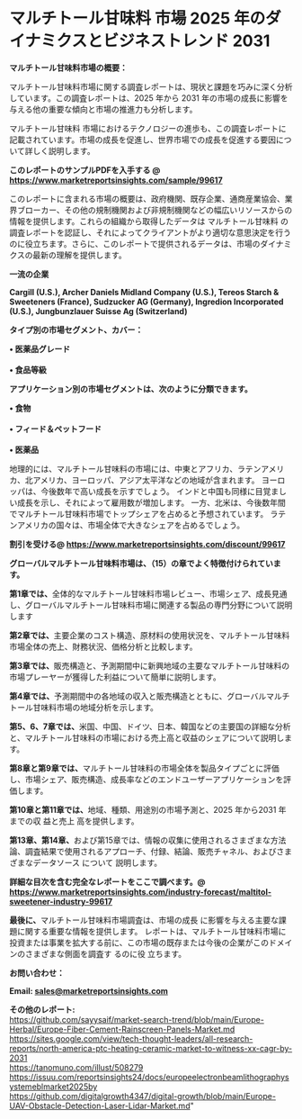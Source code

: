 # マルチトール甘味料 市場 2025 年のダイナミクスとビジネストレンド 2031

<strong><b>マルチトール甘味料市場の概要：</b></strong>

マルチトール甘味料市場に関する調査レポートは、現状と課題を巧みに深く分析しています。この調査レポートは、2025 年から 2031 年の市場の成長に影響を与える他の重要な傾向と市場の推進力も分析します。

マルチトール甘味料 市場におけるテクノロジーの進歩も、この調査レポートに記載されています。市場の成長を促進し、世界市場での成長を促進する要因について詳しく説明します。

<strong>このレポートのサンプルPDFを入手する @ <a href=https://www.marketreportsinsights.com/sample/99617>https://www.marketreportsinsights.com/sample/99617</a></strong>

このレポートに含まれる市場の概要は、政府機関、既存企業、通商産業協会、業界ブローカー、その他の規制機関および非規制機関などの幅広いリソースからの情報を提供します。これらの組織から取得したデータは マルチトール甘味料 の調査レポートを認証し、それによってクライアントがより適切な意思決定を行うのに役立ちます。さらに、このレポートで提供されるデータは、市場のダイナミクスの最新の理解を提供します。

<strong>一流の企業</strong>

<strong><b>Cargill (U.S.), Archer Daniels Midland Company (U.S.), Tereos Starch & Sweeteners (France), Sudzucker AG (Germany), Ingredion Incorporated (U.S.), Jungbunzlauer Suisse Ag (Switzerland)</b></strong>

<strong><b>タイプ別の市場セグメント、カバー：</b></strong>

<strong>• 医薬品グレード<br><br>• 食品等級</strong>

<strong><b>アプリケーション別の市場セグメントは、次のように分類できます。</b></strong>

<strong>• 食物<br><br>• フィード＆ペットフード<br><br>• 医薬品</strong>

 地理的には、マルチトール甘味料の市場には、中東とアフリカ、ラテンアメリカ、北アメリカ、ヨーロッパ、アジア太平洋などの地域が含まれます。 ヨーロッパは、今後数年で高い成長を示すでしょう。 インドと中国も同様に目覚ましい成長を示し、それによって雇用数が増加します。 一方、北米は、今後数年間でマルチトール甘味料市場でトップシェアを占めると予想されています。 ラテンアメリカの国々は、市場全体で大きなシェアを占めるでしょう。

<strong>割引を受ける@ <a href=https://www.marketreportsinsights.com/discount/99617>https://www.marketreportsinsights.com/discount/99617</a></strong>

<strong><b>グローバルマルチトール甘味料市場は、（15）の章でよく特徴付けられています。</b></strong>

<strong><b>第</b></strong><strong><b>1章では、</b></strong>全体的なマルチトール甘味料市場レビュー、市場シェア、成長見通し、グローバルマルチトール甘味料市場に関連する製品の専門分野について説明します

<strong><b>第2章では、</b></strong>主要企業のコスト構造、原材料の使用状況を、マルチトール甘味料市場全体の売上、財務状況、価格分析と比較します。

<strong><b>第3章では、</b></strong>販売構造と、予測期間中に新興地域の主要なマルチトール甘味料の市場プレーヤーが獲得した利益について簡単に説明します。

<strong><b>第4章では、</b></strong>予測期間中の各地域の収入と販売構造とともに、グローバルマルチトール甘味料市場の地域分析を示します。

<strong><b>第5、6、7章では、</b></strong>米国、中国、ドイツ、日本、韓国などの主要国の詳細な分析と、マルチトール甘味料の市場における売上高と収益のシェアについて説明します。

<strong><b>第8章と第9章では、</b></strong>マルチトール甘味料の市場全体を製品タイプごとに評価し、市場シェア、販売構造、成長率などのエンドユーザーアプリケーションを評価します。

<strong><b>第10章と第11章では、</b></strong>地域、種類、用途別の市場予測と、2025 年から2031 年までの収 益と売上 高を提供します。

<strong><b>第13章、第14章、</b></strong>および第15章では、情報の収集に使用されるさまざまな方法論、調査結果で使用されるアプローチ、付録、結論、販売チャネル、およびさまざまなデータソース について 説明します。

<strong>詳細な目次を含む完全なレポートをここで調べます。@ <a href=https://www.marketreportsinsights.com/industry-forecast/maltitol-sweetener-industry-99617>https://www.marketreportsinsights.com/industry-forecast/maltitol-sweetener-industry-99617</a></strong>

<strong><b>最後に、</b></strong>マルチトール甘味料市場調査は、市場の成長 に影響を</a>与える主要な課題に関する重要な情報を提供します。 レポートは、マルチトール甘味料市場に投資または事業を拡大する前に、この市場の既存または今後の企業がこのドメインのさまざまな側面を調査す るのに役 立ちます。

<strong><b>お問い合わせ：</b></strong>

<strong>Email: </strong><a href=mailto:sales@marketreportsinsights.com><strong>sales@marketreportsinsights.com</strong></a>

<strong>その他のレポート:</strong>
<br>
<a href=https://github.com/sayysaif/market-search-trend/blob/main/Europe-Herbal/Europe-Fiber-Cement-Rainscreen-Panels-Market.md>https://github.com/sayysaif/market-search-trend/blob/main/Europe-Herbal/Europe-Fiber-Cement-Rainscreen-Panels-Market.md</a>
<br>
<a href=https://sites.google.com/view/tech-thought-leaders/all-research-reports/north-america-ptc-heating-ceramic-market-to-witness-xx-cagr-by-2031>https://sites.google.com/view/tech-thought-leaders/all-research-reports/north-america-ptc-heating-ceramic-market-to-witness-xx-cagr-by-2031</a>
<br>
<a href=https://tanomuno.com/illust/508279>https://tanomuno.com/illust/508279</a>
<br>
<a href=https://issuu.com/reportsinsights24/docs/europeelectronbeamlithographysystemeblmarket2025by>https://issuu.com/reportsinsights24/docs/europeelectronbeamlithographysystemeblmarket2025by</a>
<br>
<a href=https://github.com/digitalgrowth4347/digital-growth/blob/main/Europe-UAV-Obstacle-Detection-Laser-Lidar-Market.md>https://github.com/digitalgrowth4347/digital-growth/blob/main/Europe-UAV-Obstacle-Detection-Laser-Lidar-Market.md</a>"
